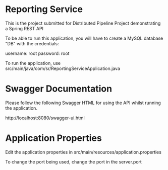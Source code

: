 # Reporting Service

This is the project submitted for Distributed Pipeline Project demonstrating a Spring REST API

To be able to run this application, you will have to create a MySQL database "DB" with the credentials:

username: root
password: root

To run the application, use src/main/java/com/sr/ReportingServiceApplication.java

# Swagger Documentation

Please follow the following Swagger HTML for using the API whilst running the application. 

http://localhost:8080/swagger-ui.html

# Application Properties

Edit the application properties in src/main/resources/application.properties

To change the port being used, change the port in the server.port

